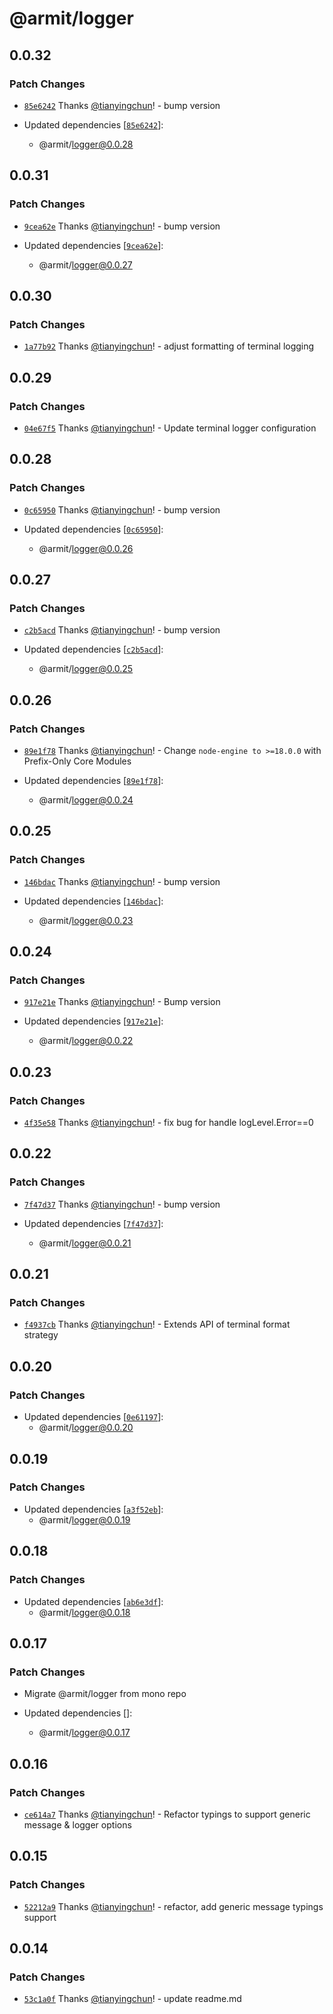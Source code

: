 # @armit/logger

## 0.0.32

### Patch Changes

- [`85e6242`](https://github.com/armitjs/armit/commit/85e6242da0a82e12ce248211446884ba73b5c70d) Thanks [@tianyingchun](https://github.com/tianyingchun)! - bump version

- Updated dependencies [[`85e6242`](https://github.com/armitjs/armit/commit/85e6242da0a82e12ce248211446884ba73b5c70d)]:
  - @armit/logger@0.0.28

## 0.0.31

### Patch Changes

- [`9cea62e`](https://github.com/armitjs/armit/commit/9cea62e85cbc4769d077512a3069a9f3d1c6b644) Thanks [@tianyingchun](https://github.com/tianyingchun)! - bump version

- Updated dependencies [[`9cea62e`](https://github.com/armitjs/armit/commit/9cea62e85cbc4769d077512a3069a9f3d1c6b644)]:
  - @armit/logger@0.0.27

## 0.0.30

### Patch Changes

- [`1a77b92`](https://github.com/armitjs/armit/commit/1a77b928bf16aab6f503eb3e4f2a8c452edef647) Thanks [@tianyingchun](https://github.com/tianyingchun)! - adjust formatting of terminal logging

## 0.0.29

### Patch Changes

- [`04e67f5`](https://github.com/armitjs/armit/commit/04e67f56cf2deee25773491dd0ffaacfe0223ace) Thanks [@tianyingchun](https://github.com/tianyingchun)! - Update terminal logger configuration

## 0.0.28

### Patch Changes

- [`0c65950`](https://github.com/armitjs/armit/commit/0c659504f80a04726a104340f66b18175c480f6d) Thanks [@tianyingchun](https://github.com/tianyingchun)! - bump version

- Updated dependencies [[`0c65950`](https://github.com/armitjs/armit/commit/0c659504f80a04726a104340f66b18175c480f6d)]:
  - @armit/logger@0.0.26

## 0.0.27

### Patch Changes

- [`c2b5acd`](https://github.com/armitjs/armit/commit/c2b5acdc24e0a57204a5c99e5a2512f1106fe166) Thanks [@tianyingchun](https://github.com/tianyingchun)! - bump version

- Updated dependencies [[`c2b5acd`](https://github.com/armitjs/armit/commit/c2b5acdc24e0a57204a5c99e5a2512f1106fe166)]:
  - @armit/logger@0.0.25

## 0.0.26

### Patch Changes

- [`89e1f78`](https://github.com/armitjs/armit/commit/89e1f7804734071648fc8ba044dd4f2b3ce8176a) Thanks [@tianyingchun](https://github.com/tianyingchun)! - Change `node-engine to >=18.0.0` with Prefix-Only Core Modules

- Updated dependencies [[`89e1f78`](https://github.com/armitjs/armit/commit/89e1f7804734071648fc8ba044dd4f2b3ce8176a)]:
  - @armit/logger@0.0.24

## 0.0.25

### Patch Changes

- [`146bdac`](https://github.com/armitjs/armit/commit/146bdacaf202e204e4fe6ff850dc66caafcc627e) Thanks [@tianyingchun](https://github.com/tianyingchun)! - bump version

- Updated dependencies [[`146bdac`](https://github.com/armitjs/armit/commit/146bdacaf202e204e4fe6ff850dc66caafcc627e)]:
  - @armit/logger@0.0.23

## 0.0.24

### Patch Changes

- [`917e21e`](https://github.com/armitjs/armit/commit/917e21e8948c2926e61d23e77474707aa262e5d1) Thanks [@tianyingchun](https://github.com/tianyingchun)! - Bump version

- Updated dependencies [[`917e21e`](https://github.com/armitjs/armit/commit/917e21e8948c2926e61d23e77474707aa262e5d1)]:
  - @armit/logger@0.0.22

## 0.0.23

### Patch Changes

- [`4f35e58`](https://github.com/armitjs/armit/commit/4f35e58aec4252ad58009a37a8a889f2b0f36c60) Thanks [@tianyingchun](https://github.com/tianyingchun)! - fix bug for handle logLevel.Error==0

## 0.0.22

### Patch Changes

- [`7f47d37`](https://github.com/armitjs/armit/commit/7f47d37743c8f010872a91bf9de90ec4c79a2263) Thanks [@tianyingchun](https://github.com/tianyingchun)! - bump version

- Updated dependencies [[`7f47d37`](https://github.com/armitjs/armit/commit/7f47d37743c8f010872a91bf9de90ec4c79a2263)]:
  - @armit/logger@0.0.21

## 0.0.21

### Patch Changes

- [`f4937cb`](https://github.com/armitjs/armit/commit/f4937cb762c0716031c6b68e3b4223629be4594b) Thanks [@tianyingchun](https://github.com/tianyingchun)! - Extends API of terminal format strategy

## 0.0.20

### Patch Changes

- Updated dependencies [[`0e61197`](https://github.com/armitjs/armit/commit/0e61197abae8518d7bba80f4b2d6fd07c4dbff62)]:
  - @armit/logger@0.0.20

## 0.0.19

### Patch Changes

- Updated dependencies [[`a3f52eb`](https://github.com/armitjs/armit/commit/a3f52eb46024e3275f906cb802d541f30506fb88)]:
  - @armit/logger@0.0.19

## 0.0.18

### Patch Changes

- Updated dependencies [[`ab6e3df`](https://github.com/armitjs/armit/commit/ab6e3dfd0e3dbaacfd442569d67b23009263fa5d)]:
  - @armit/logger@0.0.18

## 0.0.17

### Patch Changes

- Migrate @armit/logger from mono repo

- Updated dependencies []:
  - @armit/logger@0.0.17

## 0.0.16

### Patch Changes

- [`ce614a7`](https://github.com/armitjs/logger/commit/ce614a71367f261bc0e3cd2c29ede9900cd5327a) Thanks [@tianyingchun](https://github.com/tianyingchun)! - Refactor typings to support generic message & logger options

## 0.0.15

### Patch Changes

- [`52212a9`](https://github.com/armitjs/logger/commit/52212a9c6d2a2bde0102b12e6ed8a91e384a7b1c) Thanks [@tianyingchun](https://github.com/tianyingchun)! - refactor, add generic message typings support

## 0.0.14

### Patch Changes

- [`53c1a0f`](https://github.com/armitjs/logger/commit/53c1a0f56750bf6aabc3264c56b1b84581af6c11) Thanks [@tianyingchun](https://github.com/tianyingchun)! - update readme.md
